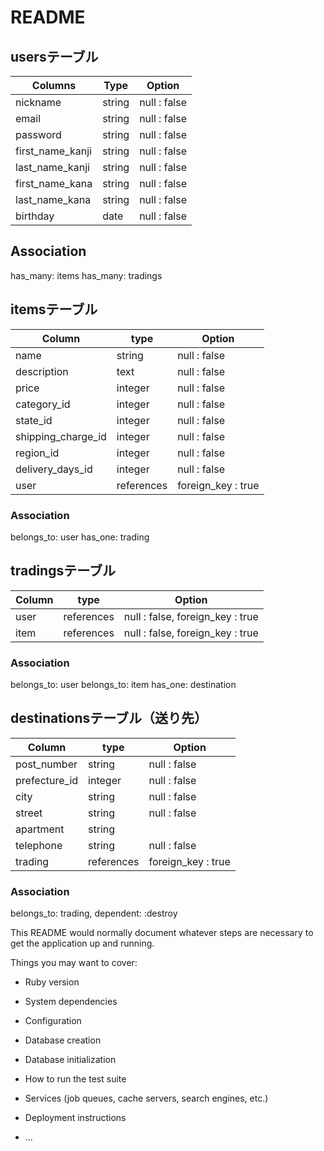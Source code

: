 # README

## usersテーブル

| Columns          | Type    | Option       |
|------------------|---------|--------------|
| nickname         | string  | null : false |
| email            | string  | null : false |
| password         | string  | null : false |
| first_name_kanji | string  | null : false |
| last_name_kanji  | string  | null : false |
| first_name_kana  | string  | null : false |
| last_name_kana   | string  | null : false |
| birthday         | date    | null : false |

## Association

has_many: items
has_many: tradings


## itemsテーブル

| Column             | type         | Option             |
|--------------------|--------------|--------------------|
| name               | string       | null : false       |
| description        | text         | null : false       |
| price              | integer      | null : false       |
| category_id        | integer      | null : false       |
| state_id           | integer      | null : false       |
| shipping_charge_id | integer      | null : false       |
| region_id          | integer      | null : false       |
| delivery_days_id   | integer      | null : false       |
| user               | references   | foreign_key : true |

### Association

belongs_to: user
has_one: trading


## tradingsテーブル

| Column | type       | Option                           |
|--------|------------|----------------------------------|
| user   | references | null : false, foreign_key : true |
| item   | references | null : false, foreign_key : true |

### Association

belongs_to: user
belongs_to: item
has_one: destination


## destinationsテーブル（送り先）

| Column         | type       | Option             |
|----------------|------------|--------------------|
| post_number    | string     | null : false       |
| prefecture_id  | integer    | null : false       |
| city           | string     | null : false       |
| street         | string     | null : false       |
| apartment      | string     |                    |
| telephone      | string     | null : false       |
| trading        | references | foreign_key : true |

### Association

belongs_to: trading, dependent: :destroy




This README would normally document whatever steps are necessary to get the
application up and running.

Things you may want to cover:

* Ruby version

* System dependencies

* Configuration

* Database creation

* Database initialization

* How to run the test suite

* Services (job queues, cache servers, search engines, etc.)

* Deployment instructions

* ...
